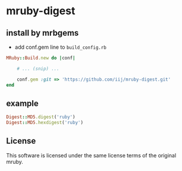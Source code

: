 mruby-digest
=========

## install by mrbgems
 - add conf.gem line to `build_config.rb`
```ruby
MRuby::Build.new do |conf|

    # ... (snip) ...

    conf.gem :git => 'https://github.com/iij/mruby-digest.git'
end
```

## example
```ruby
Digest::MD5.digest('ruby')
Digest::MD5.hexdigest('ruby')
```

## License
This software is licensed under the same license terms of the original mruby.

